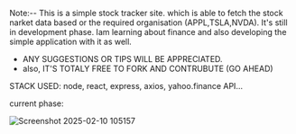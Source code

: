 Note:--
This is a simple stock tracker site. which is able to fetch the stock narket data based or the required organisation (APPL,TSLA,NVDA).
It's still in development phase. Iam learning about finance and also developing the simple application with it as well.

* ANY SUGGESTIONS OR TIPS WILL BE APPRECIATED. 
* also, IT'S TOTALY FREE TO FORK AND CONTRUBUTE (GO AHEAD)

STACK USED: node, 
            react,
            express,
            axios,
            yahoo.finance API...



current phase:

![Screenshot 2025-02-10 105157](https://github.com/user-attachments/assets/698323e7-0167-41f6-8cf7-827cb6df92c0)




